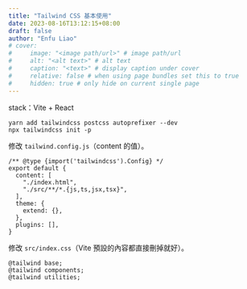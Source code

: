 ```yaml
---
title: "Tailwind CSS 基本使用"
date: 2023-08-16T13:12:15+08:00
draft: false
author: "Enfu Liao"
# cover:
#     image: "<image path/url>" # image path/url
#     alt: "<alt text>" # alt text
#     caption: "<text>" # display caption under cover
#     relative: false # when using page bundles set this to true
#     hidden: true # only hide on current single page
---
```


stack：Vite + React


```
yarn add tailwindcss postcss autoprefixer --dev
npx tailwindcss init -p
```


修改 `tailwind.config.js`（content 的值）。

```
/** @type {import('tailwindcss').Config} */
export default {
  content: [
    "./index.html",
    "./src/**/*.{js,ts,jsx,tsx}",
  ],
  theme: {
    extend: {},
  },
  plugins: [],
}
```

修改 `src/index.css`（Vite 預設的內容都直接刪掉就好）。

```
@tailwind base;
@tailwind components;
@tailwind utilities;
```

